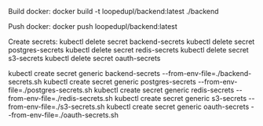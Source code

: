 Build docker:
docker build -t loopedupl/backend:latest ./backend

Push docker:
docker push loopedupl/backend:latest

Create secrets:
kubectl delete secret backend-secrets
kubectl delete secret postgres-secrets
kubectl delete secret redis-secrets
kubectl delete secret s3-secrets
kubectl delete secret oauth-secrets

kubectl create secret generic backend-secrets --from-env-file=./backend-secrets.sh
kubectl create secret generic postgres-secrets --from-env-file=./postgres-secrets.sh
kubectl create secret generic redis-secrets --from-env-file=./redis-secrets.sh
kubectl create secret generic s3-secrets --from-env-file=./s3-secrets.sh
kubectl create secret generic oauth-secrets --from-env-file=./oauth-secrets.sh
